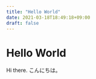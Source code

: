 ```yaml
---
title: "Hello World"
date: 2021-03-18T18:49:18+09:00
draft: false
---
```


# Hello World

Hi there.
こんにちは。
